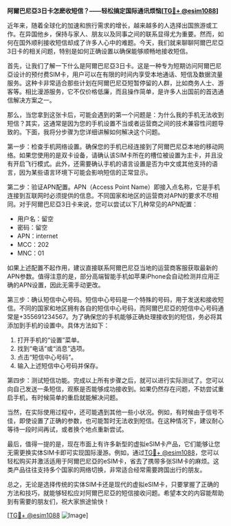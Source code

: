 **阿爾巴尼亞3日卡怎麽收短信？——轻松搞定国际通讯烦恼[[TG💪+ @esim1088](https://t.me/s/esim1088)]**

近年来，随着全球化的加速和旅行需求的增长，越来越多的人选择出国旅游或工作。在异国他乡，保持与家人、朋友以及同事之间的联系显得尤为重要。然而，如何在国外顺利接收短信却成了许多人心中的难题。今天，我们就来聊聊阿爾巴尼亞3日卡的相关问题，特别是如何正确设置以确保能够顺畅地接收短信。

首先，让我们了解一下什么是阿爾巴尼亞3日卡。这是一种专为短期访问阿爾巴尼亞设计的预付费SIM卡，用户可以在有限的时间内享受本地通话、短信及数据流量服务。这种卡非常适合那些计划在阿爾巴尼亞短暂停留的人群，比如商务人士、游客等。相比漫游服务，它不仅价格低廉，而且操作简单，是许多人出国前的首选通信解决方案之一。

那么，当您拿到这张卡后，可能会遇到的第一个问题是：为什么我的手机无法收到短信？其实，这通常是因为您的手机设置不当或者运营商之间的技术兼容性问题导致的。下面，我将分步骤为您详细讲解如何解决这个问题。

第一步：检查手机网络设置。确保您的手机已经连接到了阿爾巴尼亞本地的移动网络。如果您使用的是双卡设备，请确认该SIM卡所在的槽位被设置为主卡，并且没有开启飞行模式。此外，还需要确认手机的语言设置是否为中文或其他支持的语言，因为某些语言环境下可能会影响短信的正常显示。

第二步：验证APN配置。APN（Access Point Name）即接入点名称，它是手机连接到互联网时必须提供的信息。不同国家和地区的运营商对APN的要求不尽相同。对于阿爾巴尼亞3日卡来说，您可以尝试以下几种常见的APN配置：
- 用户名：留空
- 密码：留空
- APN：internet
- MCC：202
- MNC：01

如果上述配置不起作用，建议直接联系阿爾巴尼亞当地的运营商客服获取最新的APN参数。值得注意的是，部分高端智能手机如苹果iPhone会自动检测并应用正确的APN设置，因此无需手动更改。

第三步：确认短信中心号码。短信中心号码是一个特殊的号码，用于发送和接收短信。不同的国家和地区拥有各自的短信中心号码，而阿爾巴尼亞的短信中心号码通常是+355691234567。为了确保您的手机能够正确处理接收到的短信，务必将其添加到手机的设置中。具体方法如下：
1. 打开手机的“设置”菜单。
2. 找到“电话”或“消息”选项。
3. 点击“短信中心号码”。
4. 输入上述短信中心号码并保存。

第四步：测试短信功能。完成以上所有步骤之后，就可以进行实际测试了。您可以向自己发送一条短信，观察是否能够成功接收到。如果仍然存在问题，不妨尝试重启手机，有时候简单的重启就能解决问题。

当然，在实际使用过程中，还可能遇到其他一些小状况。例如，有时候由于信号不佳，即使设置了正确的参数，也可能暂时无法收到短信。在这种情况下，建议耐心等待一段时间再试，或者换个地点重新尝试。

最后，值得一提的是，现在市面上有许多新型的虚拟eSIM卡产品，它们能够让您无需更换实体SIM卡即可实现国际漫游。例如，通过[TG💪+ @esim1088](https://t.me/s/esim1088)，您可以轻松购买并激活适用于阿爾巴尼亞的eSIM卡，省去了携带多张SIM卡的麻烦。这类产品往往支持多个国家的网络切换，非常适合经常需要跨国出行的朋友。

总之，无论是选择传统的实体SIM卡还是现代的虚拟eSIM卡，只要掌握了正确的方法和技巧，就能够轻松应对阿爾巴尼亞的短信接收问题。希望本文的内容能帮助到有需要的朋友们，祝大家旅途愉快！

[[TG💪+ @esim1088](https://t.me/s/esim1088) ![Image](https://i.postimg.cc/4NQfJmqS/Snipaste-2025-05-13-00-14-12.png)]